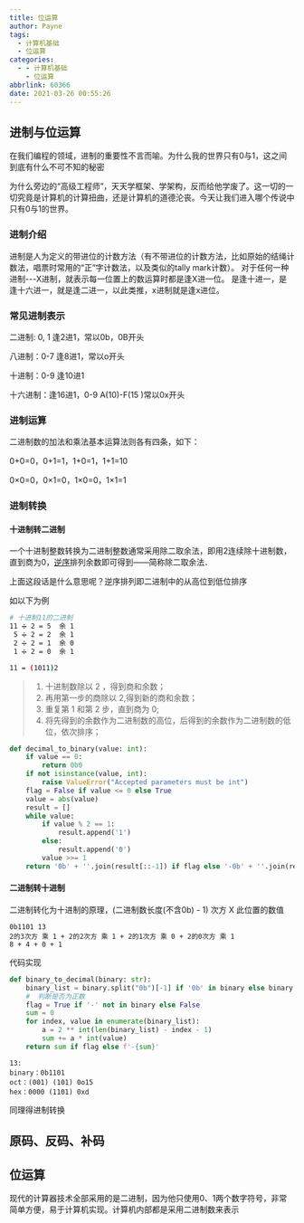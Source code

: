 ```yaml
---
title: 位运算
author: Payne
tags:
  - 计算机基础
  - 位运算
categories:
  - - 计算机基础
    - 位运算
abbrlink: 60366
date: 2021-03-26 00:55:26
---
```

## 进制与位运算

在我们编程的领域，进制的重要性不言而喻。为什么我的世界只有0与1，这之间到底有什么不可不知的秘密

为什么旁边的“高级工程师”，天天学框架、学架构，反而给他学废了。这一切的一切究竟是计算机的计算扭曲，还是计算机的道德沦丧。今天让我们进入哪个传说中只有0与1的世界。
<!--more-->
### 进制介绍

进制是人为定义的带进位的计数方法（有不带进位的计数方法，比如原始的结绳计数法，唱票时常用的“正”字计数法，以及类似的tally mark计数）。 对于任何一种进制---X进制，就表示每一位置上的数运算时都是逢X进一位。 是逢十进一，是逢十六进一，就是逢二进一，以此类推，x进制就是逢x进位。

### 常见进制表示

二进制: 0, 1 逢2进1，常以0b，0B开头

八进制：0-7 逢8进1，常以o开头

十进制：0-9 逢10进1

十六进制：逢16进1，0-9 A(10)-F(15 )常以0x开头

### 进制运算

二进制数的加法和乘法基本运算法则各有四条，如下：

0+0=0，0+1=1，1+0=1，1+1=10

0×0=0，0×1=0，1×0=0，1×1=1

### 进制转换

#### 十进制转二进制

一个十进制整数转换为二进制整数通常采用除二取余法，即用2连续除十进制数，直到商为0，[逆序](https://baike.baidu.com/item/逆序)排列余数即可得到――简称除二取余法．

上面这段话是什么意思呢？逆序排列即二进制中的从高位到低位排序

如以下为例

```sh
# 十进制11的二进制
11 ➗ 2 = 5 	余 1
 5 ➗ 2 = 2  余 1
 2 ➗ 2 = 1  余 0 
 1 ➗ 2 = 0  余 1

11 = (1011)2
```

> 1. 十进制数除以 2 ，得到商和余数；
> 2. 再用第一步的商除以 2,得到新的商和余数；
> 3. 重复第 1 和第 2 步，直到商为 0;
> 4. 将先得到的余数作为二进制数的高位，后得到的余数作为二进制数的低位，依次排序；

```python
def decimal_to_binary(value: int):
    if value == 0:
        return 0b0
    if not isinstance(value, int):
        raise ValueError("Accepted parameters must be int")
    flag = False if value <= 0 else True
    value = abs(value)
    result = []
    while value:
        if value % 2 == 1:
            result.append('1')
        else:
            result.append('0')
        value >>= 1
    return '0b' + ''.join(result[::-1]) if flag else '-0b' + ''.join(result[::-1])
```

#### 二进制转十进制

二进制转化为十进制的原理，(二进制数长度(不含0b) - 1) 次方  X 此位置的数值

```
0b1101 13
2的3次方 乘 1 + 2的2次方 乘 1 + 2的1次方 乘 0 + 2的0次方 乘 1
8 + 4 + 0 + 1
```

代码实现

```python
def binary_to_decimal(binary: str):
    binary_list = binary.split("0b")[-1] if '0b' in binary else binary
    #  判断是否为正数
    flag = True if '-' not in binary else False
    sum = 0
    for index, value in enumerate(binary_list):
        a = 2 ** int(len(binary_list) - index - 1)
        sum += a * int(value)
    return sum if flag else f'-{sum}'
```



```
13: 
binary：0b1101 
oct：(001) (101) 0o15
hex：0000 (1101) 0xd
```

同理得进制转换



## 原码、反码、补码



## 位运算

现代的计算器技术全部采用的是二进制，因为他只使用0、1两个数字符号，非常简单方便，易于计算机实现。计算机内部都是采用二进制数来表示



